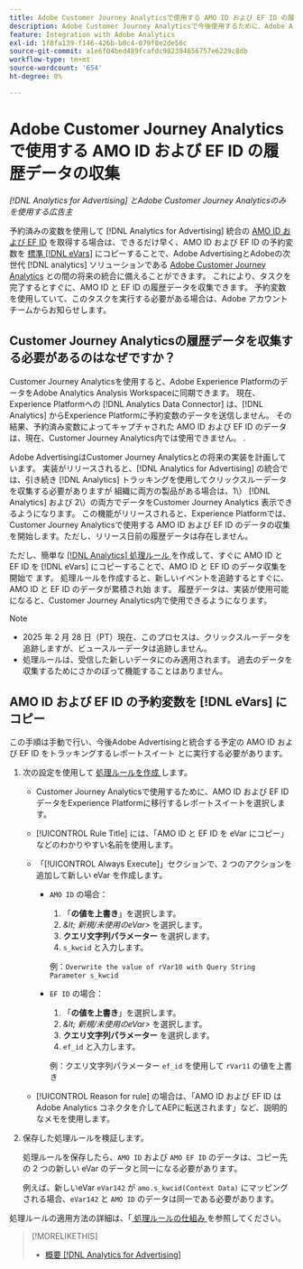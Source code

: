 ```yaml
---
title: Adobe Customer Journey Analyticsで使用する AMO ID および EF ID の履歴データの収集
description: Adobe Customer Journey Analyticsで今後使用するために、Adobe Analyticsで予約済み変数の履歴データを収集する方法について説明します
feature: Integration with Adobe Analytics
exl-id: 1f8fa139-f146-426b-b0c4-079f8e2de56c
source-git-commit: a1e6f04bed489fcafdc982394656757e6229c8db
workflow-type: tm+mt
source-wordcount: '654'
ht-degree: 0%

---
```


# Adobe Customer Journey Analyticsで使用する AMO ID および EF ID の履歴データの収集

*[!DNL Analytics for Advertising] とAdobe Customer Journey Analyticsのみを使用する広告主*

予約済みの変数を使用して [!DNL Analytics for Advertising] 統合の [AMO ID および EF ID](ids.md) を取得する場合は、できるだけ早く、AMO ID および EF ID の予約変数を [ 標準  [!DNL eVars]](https://experienceleague.adobe.com/en/docs/analytics/components/dimensions/evar) にコピーすることで、Adobe AdvertisingとAdobeの次世代 [!DNL analytics] ソリューションである [Adobe Customer Journey Analytics](https://experienceleague.adobe.com/en/docs/analytics-platform/using/cja-overview/cja-overview) との間の将来の統合に備えることができます。 これにより、タスクを完了するとすぐに、AMO ID と EF ID の履歴データを収集できます。 予約変数を使用していて、このタスクを実行する必要がある場合は、Adobe アカウントチームからお知らせします。

<!-- You can also do the same for any other reserved variables you use for your [!DNL Analytics for Advertising] implementation. -->

<!-- This will allow Adobe Experience Platform, which supplies data to Customer Journey Analytics, to begin collecting historical data for your [!DNL rVars] as soon as you complete the task. -->

## Customer Journey Analyticsの履歴データを収集する必要があるのはなぜですか？

Customer Journey Analyticsを使用すると、Adobe Experience PlatformのデータをAdobe Analytics Analysis Workspaceに同期できます。 現在、Experience Platformへの [!DNL Analytics Data Connector] は、[!DNL Analytics] からExperience Platformに予約変数のデータを送信しません。 その結果、予約済み変数によってキャプチャされた AMO ID および EF ID のデータは、現在、Customer Journey Analytics内では使用できません。 <!-- Instead, XXXXXXXXXX what exactly? -->.<!-- Does the Analytics for Advertising implementation use the Analytics Data Connector in particular (why would it use anything?), and we're planning to implement the Web SDK to do it instead in the future? -->

Adobe AdvertisingはCustomer Journey Analyticsとの将来の実装を計画しています。 実装がリリースされると、[!DNL Analytics for Advertising] の統合では、引き続き [!DNL Analytics] トラッキングを使用してクリックスルーデータを収集する必要がありますが <!-- Add back if we implement this:  and (DSP users) view-through data --> 組織に両方の製品がある場合は、1\） [!DNL Analytics] <!-- (Analysis Workspace using data from [!DNL Analytics]) --> および 2\）の両方でデータをCustomer Journey Analytics <!-- (Analysis Workspace using data from Experience Platform)--> 表示できるようになります。 この機能がリリースされると、Experience Platformでは、Customer Journey Analyticsで使用する AMO ID および EF ID のデータの収集を開始します。ただし、リリース日前の履歴データは存在しません。

ただし、簡単な [[!DNL Analytics]  処理ルール ](https://experienceleague.adobe.com/en/docs/analytics/admin/admin-tools/manage-report-suites/edit-report-suite/report-suite-general/c-processing-rules/processing-rules)<!-- [!DNL rVars] --> を作成して、すぐに AMO ID と EF ID を [!DNL eVars] にコピーすることで、AMO ID と EF ID のデータ収集を開始で <!-- [!DNL rVars] --> ます。 処理ルールを作成すると、新しいイベントを追跡するとすぐに、AMO ID と EF ID のデータが累積され始 <!-- [!DNL rVars] --> ます。 履歴データは、実装が使用可能になると、Customer Journey Analytics内で使用できるようになります。

>[!NOTE]
>
>* 2025 年 2 月 28 日（PT）現在、このプロセスは、クリックスルーデータを追跡しますが、ビュースルーデータは追跡しません。
>* 処理ルールは、受信した新しいデータにのみ適用されます。 過去のデータを収集するためにさかのぼって機能することはありません。

## AMO ID および EF ID の予約変数を [!DNL eVars] にコピー

この手順は手動で行い、今後Adobe Advertisingと統合する予定の AMO ID および EF ID をトラッキングするレポートスイート <!-- [!DNL rVars] --> とに実行する必要があります。

1. 次の設定を使用して [ 処理ルールを作成 ](https://experienceleague.adobe.com/en/docs/analytics/admin/admin-tools/manage-report-suites/edit-report-suite/report-suite-general/c-processing-rules/c-processing-rules-configuration/t-processing-rules) します。

   * Customer Journey Analyticsで使用するために、AMO ID および EF ID <!-- [!DNL rVar] --> データをExperience Platformに移行するレポートスイートを選択します。

   * [!UICONTROL Rule Title] には、「AMO ID と EF ID を eVar にコピー」などのわかりやすい名前を使用します。

   * 「[!UICONTROL Always Execute]」セクションで、2 つのアクションを追加して新しい eVar を作成します。

      * `AMO ID` の場合：

         1. 「**の値を上書き**」を選択します。
         1. *\&lt; 新規/未使用のeVar\>* を選択します。
         1. **クエリ文字列パラメーター** を選択します。
         1. `s_kwcid` と入力します。

        例：```Overwrite the value of rVar10 with Query String Parameter s_kwcid```

      * `EF ID` の場合：

         1. 「**の値を上書き**」を選択します。
         1. *\&lt; 新規/未使用のeVar\>* を選択します。
         1. **クエリ文字列パラメーター** を選択します。
         1. `ef_id` と入力します。

        例：クエリ文字列パラメーター `ef_id` を使用して `rVar11` の値を上書き

   * [!UICONTROL Reason for rule] の場合は、「AMO ID および EF ID はAdobe Analytics コネクタを介してAEPに転送されます」など、説明的なメモを使用します。

1. 保存した処理ルールを検証します。

   処理ルールを保存したら、`AMO ID` および `AMO EF ID` <!-- the existing reserved variables --> のデータは、コピー先の 2 つの新しい eVar のデータと同一になる必要があります。

   例えば、新しいeVar `eVar142` が `amo.s_kwcid(Context Data)` にマッピングされる場合、`eVar142` と `AMO ID` のデータは同一である必要があります。

処理ルールの適用方法の詳細は、「[ 処理ルールの仕組み ](https://experienceleague.adobe.com/en/docs/analytics/admin/admin-tools/manage-report-suites/edit-report-suite/report-suite-general/c-processing-rules/c-processing-rules-configuration/processing-rules-about) を参照してください。

>[!MORELIKETHIS]
>
>* [ 概要  [!DNL Analytics for Advertising]](overview.md)

